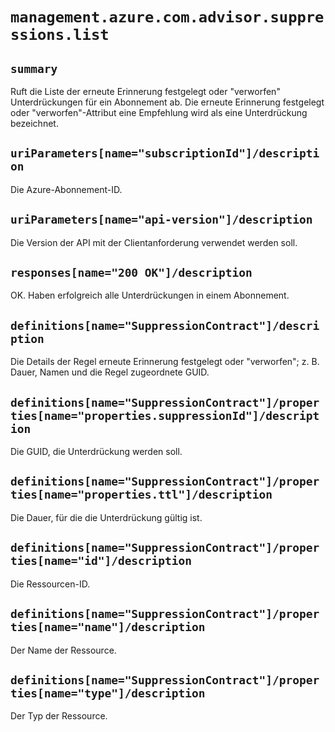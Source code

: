# `management.azure.com.advisor.suppressions.list`

## `summary`
Ruft die Liste der erneute Erinnerung festgelegt oder "verworfen" Unterdrückungen für ein Abonnement ab. Die erneute Erinnerung festgelegt oder "verworfen"-Attribut eine Empfehlung wird als eine Unterdrückung bezeichnet.

## `uriParameters[name="subscriptionId"]/description`
Die Azure-Abonnement-ID.

## `uriParameters[name="api-version"]/description`
Die Version der API mit der Clientanforderung verwendet werden soll.

## `responses[name="200 OK"]/description`
OK. Haben erfolgreich alle Unterdrückungen in einem Abonnement.

## `definitions[name="SuppressionContract"]/description`
Die Details der Regel erneute Erinnerung festgelegt oder "verworfen"; z. B. Dauer, Namen und die Regel zugeordnete GUID.

## `definitions[name="SuppressionContract"]/properties[name="properties.suppressionId"]/description`
  
Die GUID, die Unterdrückung werden soll.

## `definitions[name="SuppressionContract"]/properties[name="properties.ttl"]/description`
  
Die Dauer, für die die Unterdrückung gültig ist.

## `definitions[name="SuppressionContract"]/properties[name="id"]/description`
  
Die Ressourcen-ID.

## `definitions[name="SuppressionContract"]/properties[name="name"]/description`
  
Der Name der Ressource.

## `definitions[name="SuppressionContract"]/properties[name="type"]/description`
  
Der Typ der Ressource.


